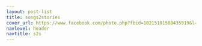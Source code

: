 ```yaml
---
layout: post-list
title: songs2stories
cover_url: https://www.facebook.com/photo.php?fbid=10215101508435919&l=0b560fbd76
navlevel: header
navtitle: s2s
---
```

